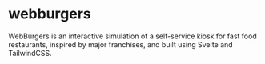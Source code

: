 # webburgers
WebBurgers is an interactive simulation of a self-service kiosk for fast food restaurants, inspired by major franchises, and built using Svelte and TailwindCSS.
